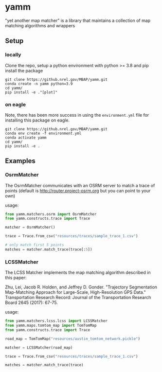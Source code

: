 # yamm
"yet another map matcher" is a library that maintains a collection of map matching algorithms and wrappers

## Setup

### locally
Clone the repo, setup a python environment with python >= 3.8 and pip install the package

```
git clone https://github.nrel.gov/MBAP/yamm.git
conda create -n yamm python=3.9
cd yamm/
pip install -e ."[plot]"
```

### on eagle 
Note, there has been more success in using the `environment.yml` file for installing this package on
eagle.

```
git clone https://github.nrel.gov/MBAP/yamm.git
conda env create -f environment.yml
conda activate yamm
cd yamm/
pip install -e .
```


## Examples

### OsrmMatcher

The OsrmMatcher communicates with an OSRM server to match a trace of points
(default is http://router.project-osrm.org but you can point to your own)

usage:
```python
from yamm.matchers.osrm import OsrmMatcher
from yamm.constructs.trace import Trace

matcher = OsrmMatcher()

trace = Trace.from_csv("resources/traces/sample_trace_1.csv")

# only match first 5 points
matches = matcher.match_trace(trace[:5])
```

### LCSSMatcher 

The LCSS Matcher implements the map matching algorithm described in this paper: 

Zhu, Lei, Jacob R. Holden, and Jeffrey D. Gonder.
"Trajectory Segmentation Map-Matching Approach for Large-Scale, High-Resolution GPS Data."
Transportation Research Record: Journal of the Transportation Research Board 2645 (2017): 67-75.

usage:
```python
from yamm.matchers.lcss.lcss import LCSSMatcher
from yamm.maps.tomtom_map import TomTomMap 
from yamm.constructs.trace import Trace

road_map = TomTomMap("resources/austin_tomtom_network.pickle")

matcher = LCSSMatcher(road_map)

trace = Trace.from_csv("resources/traces/sample_trace_1.csv")

matches = matcher.match_trace(trace)
```




